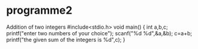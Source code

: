 # programme2
Addition of two integers
#include<stdio.h>
void main()
{
int a,b,c;
printf("enter two numbers of your choice");
scanf("%d %d",&a,&b);
c=a+b;
printf("the given sum of the integers is %d",c);
}
